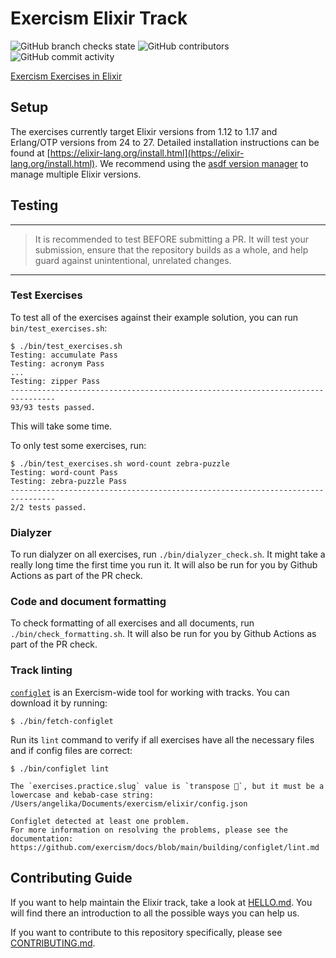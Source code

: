 # Exercism Elixir Track

![GitHub branch checks state](https://img.shields.io/github/checks-status/exercism/elixir/main)
![GitHub contributors](https://img.shields.io/github/contributors-anon/exercism/elixir)
![GitHub commit activity](https://img.shields.io/github/commit-activity/m/exercism/elixir)

[Exercism Exercises in Elixir](https://exercism.org/tracks/elixir)

## Setup

The exercises currently target Elixir versions from 1.12 to 1.17 and Erlang/OTP versions from 24 to 27. Detailed installation instructions can be found at
[https://elixir-lang.org/install.html](https://elixir-lang.org/install.html). We recommend using the [asdf version manager](https://github.com/asdf-vm/asdf) to manage multiple Elixir versions.

## Testing

---

> It is recommended to test BEFORE submitting a PR. It will test your submission, ensure
> that the repository builds as a whole, and help guard against unintentional, unrelated changes.

---

### Test Exercises

To test all of the exercises against their example solution, you can run `bin/test_exercises.sh`:

```shell
$ ./bin/test_exercises.sh
Testing: accumulate Pass
Testing: acronym Pass
...
Testing: zipper Pass
--------------------------------------------------------------------------------
93/93 tests passed.
```

This will take some time.

To only test some exercises, run:

```shell
$ ./bin/test_exercises.sh word-count zebra-puzzle
Testing: word-count Pass
Testing: zebra-puzzle Pass
--------------------------------------------------------------------------------
2/2 tests passed.
```

### Dialyzer

To run dialyzer on all exercises, run `./bin/dialyzer_check.sh`. It might take a really long time the first time you run it. It will also be run for you by Github Actions as part of the PR check.

### Code and document formatting

To check formatting of all exercises and all documents, run `./bin/check_formatting.sh`. It will also be run for you by Github Actions as part of the PR check.

### Track linting

[`configlet`](https://github.com/exercism/configlet) is an Exercism-wide tool for working with tracks. You can download it by running:

```shell
$ ./bin/fetch-configlet
```

Run its `lint` command to verify if all exercises have all the necessary files and if config files are correct:

```shell
$ ./bin/configlet lint

The `exercises.practice.slug` value is `transpose 🙂`, but it must be a lowercase and kebab-case string:
/Users/angelika/Documents/exercism/elixir/config.json

Configlet detected at least one problem.
For more information on resolving the problems, please see the documentation:
https://github.com/exercism/docs/blob/main/building/configlet/lint.md
```

## Contributing Guide

If you want to help maintain the Elixir track, take a look at [HELLO.md](https://github.com/exercism/elixir/blob/master/HELLO.md). You will find there an introduction to all the possible ways you can help us.

If you want to contribute to this repository specifically, please see [CONTRIBUTING.md](https://github.com/exercism/elixir/blob/master/CONTRIBUTING.md).
